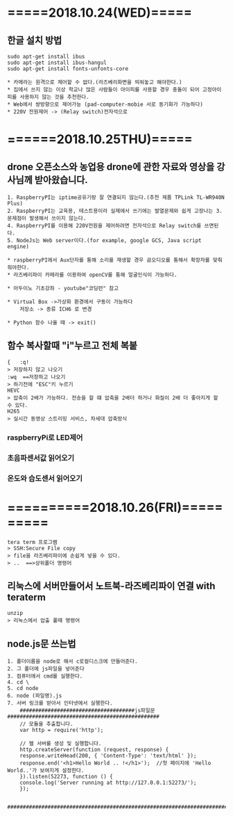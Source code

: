 # =====2018.10.24(WED)=====

## 한글 설치 방법
    sudo apt-get install ibus
    sudo apt-get install ibus-hangul
    sudo apt-get install fonts-unfonts-core

    * 카메라는 원격으로 제어할 수 없다.(라즈베리화면을 띄워놓고 해야한다.)
    * 집에서 쓰지 않는 이상 학교나 많은 사람들이 아이피를 사용할 경우 충돌이 되어 고정아이피를 사용하지 않는 것을 추천한다.
    * Web에서 쌍방향으로 제어가능 (pad-computer-mobie 서로 동기화가 가능하다)
    * 220V 전원제어 -> (Relay switch)전자석으로

# ======2018.10.25THU)=====

## drone 오픈소스와 농업용 drone에 관한 자료와 영상을 강사님께 받아왔습니다.
    1. RaspberryPI는 iptime공유기랑 잘 연결되지 않는다.(추천 제품 TPLink TL-WR940N Plus)
    2. RaspberryPI는 교육용, 테스트용이라 실제에서 쓰기에는 발열문제와 쉽게 고장나는 3. 문제점이 발생해서 쓰이지 않는다.
    4. RaspberryPI를 이용해 220V전원을 제어하려면 전자석으로 Relay switch를 쓰면된다.
    5. NodeJs는 Web server이다.(for example, google GCS, Java script engine)

    * raspberryPI에서 Aux단자를 통해 소리를 재생할 경우 곰오디오를 통해서 확장자를 맞춰줘야한다.
    * 라즈베리파이 카메라를 이용하여 openCV를 통해 얼굴인식이 가능하다.

    * 아두이노 기초강좌 - youtube"코딩런" 참고

    * Virtual Box ->가상화 환경에서 구동이 가능하다
        저장소 -> 종류 ICH6 로 변경

    * Python 함수 나올 때 -> exit()
## 함수 복사할때 "i"누르고 전체 복붙
    {   :q!  
    > 저장하지 않고 나오기   
    :wq  ==저장하고 나오기
    > 하기전에 "ESC"키 누르기
    HEVC
    > 압축이 2배가 가능하다. 전송을 할 떄 압축을 2배더 하거나 화질이 2배 더 좋아지게 할 수 있다.
    H265
    > 실시간 동영상 스트리밍 서비스, 차세대 압축방식

### raspberryPi로 LED제어
### 초음파센서값 읽어오기
### 온도와 습도센서 읽어오기


# ==========2018.10.26(FRI)==========
    tera term 프로그램
    > SSH:Secure File copy
    > file을 라즈베리파이에 손쉽게 넣을 수 있다.
    > ..  ==>상위폴더 명령어

## 리눅스에 서버만들어서 노트북-라즈베리파이 연결 with teraterm
    unzip
    > 리눅스에서 압출 풀때 명령어

## node.js문 쓰는법
    1. 폴더이름을 node로 해서 c로컬디스크에 만들어준다.
    2. 그 폴더에 js파일을 넣어준다
    3. 컴퓨터에서 cmd를 실행한다.
    4. cd \
    5. cd node
    6. node (파일명).js
    7. 서버 링크를 받아서 인터넷에서 실행한다.
        #####################################js파일문#################################################
        // 모듈을 추출합니다.
        var http = require('http');

        // 웹 서버를 생성 및 실행합니다.
        http.createServer(function (request, response) {
        response.writeHead(200, { 'Content-Type': 'text/html' });       
        response.end('<h1>Hello World .. !</h1>');  //첫 페이지에 'Hello World..'가 보여지게 설정한다.
        }).listen(52273, function () {
        console.log('Server running at http://127.0.0.1:52273/');
        });

        ################################################################################################
